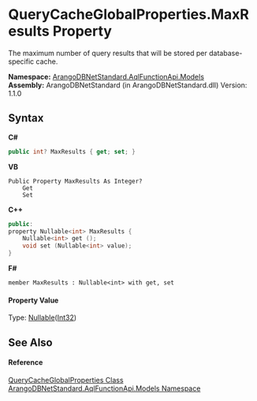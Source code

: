 # QueryCacheGlobalProperties.MaxResults Property 
 

The maximum number of query results that will be stored per database-specific cache.

**Namespace:**&nbsp;<a href="e03acbe1-782e-533e-7ffe-cd51613ed54f">ArangoDBNetStandard.AqlFunctionApi.Models</a><br />**Assembly:**&nbsp;ArangoDBNetStandard (in ArangoDBNetStandard.dll) Version: 1.1.0

## Syntax

**C#**<br />
``` C#
public int? MaxResults { get; set; }
```

**VB**<br />
``` VB
Public Property MaxResults As Integer?
	Get
	Set
```

**C++**<br />
``` C++
public:
property Nullable<int> MaxResults {
	Nullable<int> get ();
	void set (Nullable<int> value);
}
```

**F#**<br />
``` F#
member MaxResults : Nullable<int> with get, set

```


#### Property Value
Type: <a href="https://docs.microsoft.com/dotnet/api/system.nullable-1" target="_blank" rel="noopener noreferrer">Nullable</a>(<a href="https://docs.microsoft.com/dotnet/api/system.int32" target="_blank" rel="noopener noreferrer">Int32</a>)

## See Also


#### Reference
<a href="960615d2-59d9-3b7e-c4c2-44b7e1696ef5">QueryCacheGlobalProperties Class</a><br /><a href="e03acbe1-782e-533e-7ffe-cd51613ed54f">ArangoDBNetStandard.AqlFunctionApi.Models Namespace</a><br />